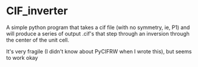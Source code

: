 # CIF_inverter
A simple python program that takes a cif file (with no symmetry, ie, P1)
and will produce a series of output .cif's that step through an inversion through the center of
the unit cell.

It's very fragile (I didn't know about PyCIFRW when I wrote this), but seems to work okay
